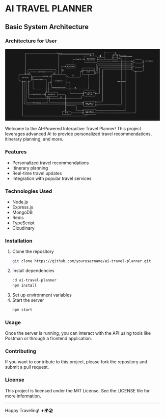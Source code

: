 # AI TRAVEL PLANNER

## Basic System Architecture

### Architecture for User

![Logo](/Images/UserRouter%20HLD%20Post.png)

Welcome to the AI-Powered Interactive Travel Planner! This project leverages advanced AI to provide personalized travel recommendations, itinerary planning, and more.

### Features
- Personalized travel recommendations
- Itinerary planning
- Real-time travel updates
- Integration with popular travel services

### Technologies Used
- Node.js
- Express.js
- MongoDB
- Redis
- TypeScript
- Cloudinary

### Installation
1. Clone the repository
    ```bash
    git clone https://github.com/yourusername/ai-travel-planner.git
    ```
2. Install dependencies
    ```bash
    cd ai-travel-planner
    npm install
    ```
3. Set up environment variables
4. Start the server
    ```bash
    npm start
    ```

### Usage
Once the server is running, you can interact with the API using tools like Postman or through a frontend application.

### Contributing
If you want to contribute to this project, please fork the repository and submit a pull request.

### License
This project is licensed under the MIT License. See the LICENSE file for more information.

---

Happy Traveling! ✈️🌍🏖️
